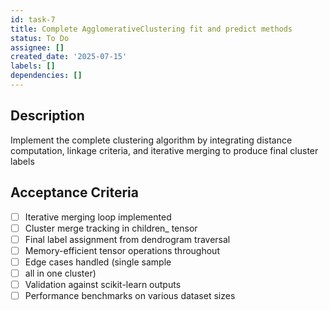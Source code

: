 ```yaml
---
id: task-7
title: Complete AgglomerativeClustering fit and predict methods
status: To Do
assignee: []
created_date: '2025-07-15'
labels: []
dependencies: []
---
```


## Description

Implement the complete clustering algorithm by integrating distance computation, linkage criteria, and iterative merging to produce final cluster labels

## Acceptance Criteria

- [ ] Iterative merging loop implemented
- [ ] Cluster merge tracking in children_ tensor
- [ ] Final label assignment from dendrogram traversal
- [ ] Memory-efficient tensor operations throughout
- [ ] Edge cases handled (single sample
- [ ] all in one cluster)
- [ ] Validation against scikit-learn outputs
- [ ] Performance benchmarks on various dataset sizes
